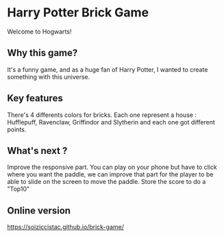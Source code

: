 # Harry Potter Brick Game
Welcome to Hogwarts!

## Why this game?
It's a funny game, and as a huge fan of Harry Potter, I wanted to create something with this universe.

## Key features
There's 4 differents colors for bricks. 
Each one represent a house : Hufflepuff, Ravenclaw, Griffindor and Slytherin and each one got different points.

## What's next ?
Improve the responsive part. You can play on your phone but have to click where you want the paddle, we can improve that part for the player to be able to slide on the screen to move the paddle.
Store the score to do a "Top10"

## Online version
https://soiziccistac.github.io/brick-game/
